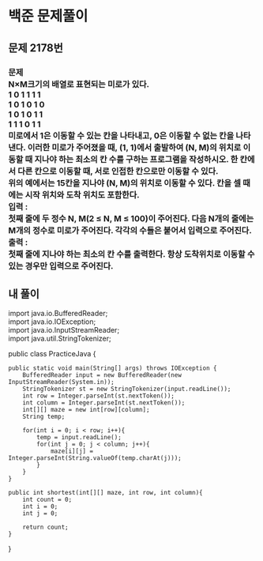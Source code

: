 # 백준 문제풀이

## 문제 2178번
### 문제<br>N×M크기의 배열로 표현되는 미로가 있다.<br>1	0	1	1	1	1<br>1	0	1	0	1	0<br>1	0	1	0	1	1<br>1	1	1	0	1	1<br>미로에서 1은 이동할 수 있는 칸을 나타내고, 0은 이동할 수 없는 칸을 나타낸다. 이러한 미로가 주어졌을 때, (1, 1)에서 출발하여 (N, M)의 위치로 이동할 때 지나야 하는 최소의 칸 수를 구하는 프로그램을 작성하시오. 한 칸에서 다른 칸으로 이동할 때, 서로 인접한 칸으로만 이동할 수 있다.<br>위의 예에서는 15칸을 지나야 (N, M)의 위치로 이동할 수 있다. 칸을 셀 때에는 시작 위치와 도착 위치도 포함한다.<br>입력 : <br>첫째 줄에 두 정수 N, M(2 ≤ N, M ≤ 100)이 주어진다. 다음 N개의 줄에는 M개의 정수로 미로가 주어진다. 각각의 수들은 붙어서 입력으로 주어진다.<br>출력 :<br>첫째 줄에 지나야 하는 최소의 칸 수를 출력한다. 항상 도착위치로 이동할 수 있는 경우만 입력으로 주어진다.
## 내 풀이
import java.io.BufferedReader;<br>
import java.io.IOException;<br>
import java.io.InputStreamReader;<br>
import java.util.StringTokenizer;<br>

public class PracticeJava {

    public static void main(String[] args) throws IOException {
        BufferedReader input = new BufferedReader(new InputStreamReader(System.in));
        StringTokenizer st = new StringTokenizer(input.readLine());
        int row = Integer.parseInt(st.nextToken());
        int column = Integer.parseInt(st.nextToken());
        int[][] maze = new int[row][column];
        String temp;

        for(int i = 0; i < row; i++){
            temp = input.readLine();
            for(int j = 0; j < column; j++){
                maze[i][j] = Integer.parseInt(String.valueOf(temp.charAt(j)));
            }
        }
    }

    public int shortest(int[][] maze, int row, int column){
        int count = 0;
        int i = 0;
        int j = 0;
        
        return count;
    }
}

